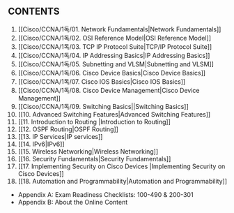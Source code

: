 ## CONTENTS

1. [[Cisco/CCNA/1독/01. Network Fundamentals|Network Fundamentals]]
2. [[Cisco/CCNA/1독/02. OSI Reference Model|OSI Reference Model]]
3. [[Cisco/CCNA/1독/03. TCP IP Protocol Suite|TCP/IP Protocol Suite]]
4. [[Cisco/CCNA/1독/04. IP Addressing Basics|IP Addressing Basics]]
5. [[Cisco/CCNA/1독/05. Subnetting and VLSM|Subnetting and VLSM]]
6. [[Cisco/CCNA/1독/06. Cisco Device Basics|Cisco Device Basics]]
7. [[Cisco/CCNA/1독/07. Cisco IOS Basics|Cisco IOS Basics]]
8. [[Cisco/CCNA/1독/08. Cisco Device Management|Cisco Device Management]] 
9. [[Cisco/CCNA/1독/09. Switching Basics||Switching Basics]]
10. [[10. Advanced Switching Features|Advanced Switching Features]]
11. [[11. Introduction to Routing |Introduction to Routing]]
12. [[12. OSPF Routing|OSPF Routing]]
13. [[13. IP Services|IP services]]
14. [[14. IPv6|IPv6]]
15. [[15. Wireless Networking|Wireless Networking]]
16. [[16. Security Fundamentals|Security Fundamentals]]
17. [[17. Implementing Security on Cisco Devices |Implementing Security on Cisco Devices]]
18. [[18. Automation and Programmability|Automation and Programmability]]

* Appendix A: Exam Readiness Checklists: 100-490 & 200-301
* Appendix B: About the Online Content